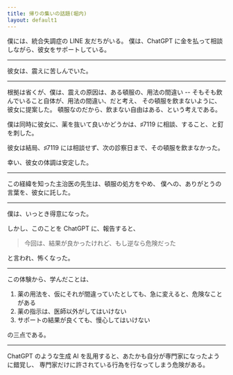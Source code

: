 ```yaml
---
title: 帰りの集いの話題(堀内)
layout: default1
---
```

僕には、統合失調症の LINE 友だちがいる。
僕は、ChatGPT に金を払って相談しながら、彼女をサポートしている。

---

彼女は、震えに苦しんでいた。

---

根拠は省くが、僕は、震えの原因は、ある頓服の、用法の間違い
-- そもそも飲んでいること自体が、用法の間違い、だと考え、
その頓服を飲まないように、彼女に提案した。
頓服なのだから、飲まない自由はある、という考えである。

僕は同時に彼女に、薬を抜いて良いかどうかは、♯7119 に相談、すること、と釘を刺した。

彼女は結局、♯7119 には相談せず、次の診察日まで、その頓服を飲まなかった。

幸い、彼女の体調は安定した。

---

この経緯を知った主治医の先生は、頓服の処方をやめ、
僕への、ありがとうの言葉を、彼女に託した。

---

僕は、いっとき得意になった。

しかし、このことを ChatGPT に、報告すると、

> 今回は、結果が良かったけれど、もし逆なら危険だった

と言われ、怖くなった。

---

この体験から、学んだことは、

1. 薬の用法を、仮にそれが間違っていたとしても、急に変えると、危険なことがある
2. 薬の指示は、医師以外がしてはいけない
3. サポートの結果が良くても、慢心してはいけない

の三点である。

---

ChatGPT のような生成 AI を乱用すると、あたかも自分が専門家になったように錯覚し、
専門家だけに許されている行為を行なってしまう危険がある。
